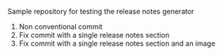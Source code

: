 Sample repository for testing the release notes generator

1. Non conventional commit
2. Fix commit with a single release notes section
3. Fix commit with a single release notes section and an image
